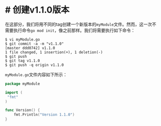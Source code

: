 # # 创建v1.1.0版本

在这部分，我们将用不同的tag创建一个新版本的`myModule`文件。然而，这一次不需要执行命令`go mod init`，像之前那样。我们将需要执行如下命令：

```shell
$ vi myModule.go
$ git commit -a -m "v1.1.0"
[master ddd0742] v1.1.0
1 file changed, 1 insertion(+), 1 deletion(-)
$ git push
$ git tag v1.1.0
$ git push -q origin v1.1.0
```

`myModule.go`文件内容如下所示：

```go
package myModule

import (
 "fmt"
)

func Version() {
    fmt.Println("Version 1.1.0")
}
```